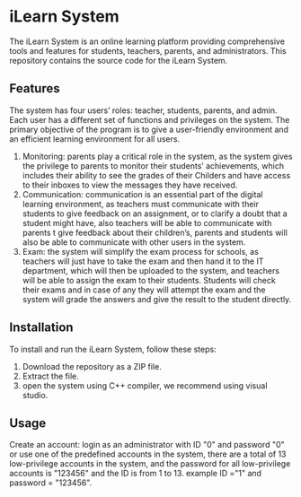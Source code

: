 # iLearn System

The iLearn System is an online learning platform providing comprehensive tools and features for students, teachers, parents, and administrators. This repository contains the source code for the iLearn System.

## Features

The system has four users’ roles: teacher, students, parents, and admin. Each user has a different set of functions and privileges on the system.
The primary objective of the program is to give a user-friendly environment and an efficient learning environment for all users.
1.	Monitoring: parents play a critical role in the system, as the system gives the privilege to parents to monitor their students’ achievements, which includes their ability to see the grades of their Childers and have access to their inboxes to view the messages they have received.
2.	Communication: communication is an essential part of the digital learning environment, as teachers must communicate with their students to give feedback on an assignment, or to clarify a doubt that a student might have, also teachers will be able to communicate with parents t give feedback about their children’s, parents and students will also be able to communicate with other users in the system.
3.	Exam: the system will simplify the exam process for schools, as teachers will just have to take the exam and then hand it to the IT department, which will then be uploaded to the system, and teachers will be able to assign the exam to their students. Students will check their exams and in case of any they will attempt the exam and the system will grade the answers and give the result to the student directly.


## Installation

To install and run the iLearn System, follow these steps:

1. Download the repository as a ZIP file.
2. Extract the file.
3. open the system using C++ compiler, we recommend using visual studio.

## Usage

Create an account: login as an administrator with ID "0" and password "0" or use one of the predefined accounts in the system, there are a total of 13 low-privilege accounts in the system, and the password for all low-privilege accounts is "123456" and the ID is from 1 to 13. example ID ="1" and password = "123456".
